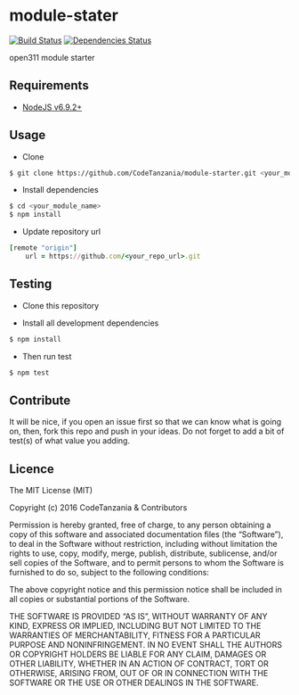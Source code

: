 module-stater
================

[![Build Status](https://travis-ci.org/CodeTanzania/module-starter.svg?branch=master)](https://travis-ci.org/CodeTanzania/module-starter)
[![Dependencies Status](https://david-dm.org/CodeTanzania/module-starter/status.svg?style=flat-square)](https://david-dm.org/CodeTanzania/module-starter)

open311 module starter

## Requirements
- [NodeJS v6.9.2+](https://nodejs.org)

## Usage
- Clone
```sh
$ git clone https://github.com/CodeTanzania/module-starter.git <your_module_name>
``` 

- Install dependencies
```sh
$ cd <your_module_name>
$ npm install
```

- Update repository url
```ruby
[remote "origin"]
    url = https://github.com/<your_repo_url>.git
```

## Testing
* Clone this repository

* Install all development dependencies
```sh
$ npm install
```

* Then run test
```sh
$ npm test
```

## Contribute
It will be nice, if you open an issue first so that we can know what is going on, then, fork this repo and push in your ideas. Do not forget to add a bit of test(s) of what value you adding.

## Licence
The MIT License (MIT)

Copyright (c) 2016 CodeTanzania & Contributors

Permission is hereby granted, free of charge, to any person obtaining a copy of this software and associated documentation files (the “Software”), to deal in the Software without restriction, including without limitation the rights to use, copy, modify, merge, publish, distribute, sublicense, and/or sell copies of the Software, and to permit persons to whom the Software is furnished to do so, subject to the following conditions:

The above copyright notice and this permission notice shall be included in all copies or substantial portions of the Software.

THE SOFTWARE IS PROVIDED “AS IS”, WITHOUT WARRANTY OF ANY KIND, EXPRESS OR IMPLIED, INCLUDING BUT NOT LIMITED TO THE WARRANTIES OF MERCHANTABILITY, FITNESS FOR A PARTICULAR PURPOSE AND NONINFRINGEMENT. IN NO EVENT SHALL THE AUTHORS OR COPYRIGHT HOLDERS BE LIABLE FOR ANY CLAIM, DAMAGES OR OTHER LIABILITY, WHETHER IN AN ACTION OF CONTRACT, TORT OR OTHERWISE, ARISING FROM, OUT OF OR IN CONNECTION WITH THE SOFTWARE OR THE USE OR OTHER DEALINGS IN THE SOFTWARE. 